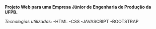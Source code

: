 **Projeto Web para uma Empresa Júnior de Engenharia de Produção da UFPB.**

*Tecnologias utilizadas:*
-HTML
-CSS
-JAVASCRIPT
-BOOTSTRAP
